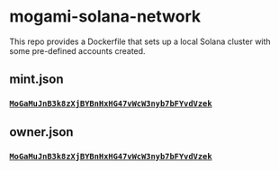 # mogami-solana-network

This repo provides a Dockerfile that sets up a local Solana cluster with some pre-defined accounts created.


## mint.json

### [`MoGaMuJnB3k8zXjBYBnHxHG47vWcW3nyb7bFYvdVzek`](https://explorer.solana.com/address/MoGaMuJnB3k8zXjBYBnHxHG47vWcW3nyb7bFYvdVzek?cluster=custom&customUrl=http%3A%2F%2Flocalhost%3A8899)

## owner.json

### [`MoGaMuJnB3k8zXjBYBnHxHG47vWcW3nyb7bFYvdVzek`](https://explorer.solana.com/address/oWNEYV3aMze3CppdgyFAiEj9xUJXkn85es1KscRHt8m?cluster=custom&customUrl=http%3A%2F%2Flocalhost%3A8899)

